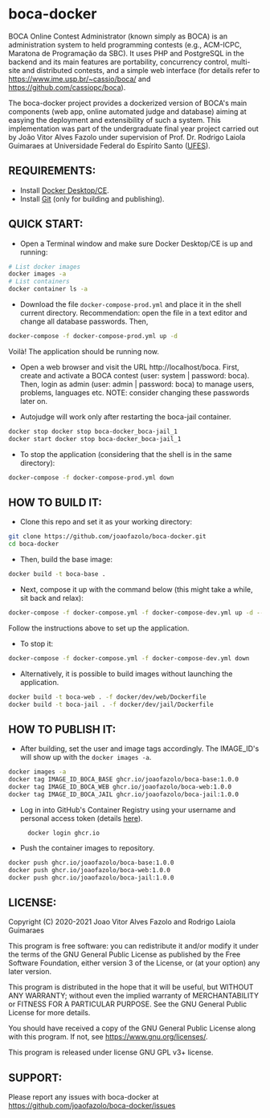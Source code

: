 # boca-docker

BOCA Online Contest Administrator (known simply as BOCA) is an administration system to held programming contests (e.g., ACM-ICPC, Maratona de Programação da SBC). It uses PHP and PostgreSQL in the backend and its main features are portability, concurrency control, multi-site and distributed contests, and a simple web interface (for details refer to https://www.ime.usp.br/~cassio/boca/ and https://github.com/cassiopc/boca).

The boca-docker project provides a dockerized version of BOCA's main components (web app, online automated judge and database) aiming at easying the deployment and extensibility of such a system. This implementation was part of the undergraduate final year project carried out by João Vitor Alves Fazolo under supervision of Prof. Dr. Rodrigo Laiola Guimaraes at Universidade Federal do Espírito Santo ([UFES](https://www.ufes.br/)).

## REQUIREMENTS:

* Install [Docker Desktop/CE](https://www.docker.com/get-started).
* Install [Git](https://github.com/git-guides/install-git) (only for building and publishing).

## QUICK START:

* Open a Terminal window and make sure Docker Desktop/CE is up and running:

```bash
# List docker images
docker images -a
# List containers
docker container ls -a
```

* Download the file `docker-compose-prod.yml` and place it in the shell current directory. Recommendation: open the file in a text editor and change all database passwords. Then,

```bash
docker-compose -f docker-compose-prod.yml up -d
```

Voilà! The application should be running now. 

* Open a web browser and visit the URL http://localhost/boca. First, create and activate a BOCA contest (user: system | password: boca). Then, login as admin  (user: admin | password: boca) to manage users, problems, languages etc. NOTE: consider changing these passwords later on.

* Autojudge will work only after restarting the boca-jail container.

```bash
docker stop docker stop boca-docker_boca-jail_1
docker start docker stop boca-docker_boca-jail_1
```

* To stop the application (considering that the shell is in the same directory):

```bash
docker-compose -f docker-compose-prod.yml down
```

## HOW TO BUILD IT:

* Clone this repo and set it as your working directory:

```bash
git clone https://github.com/joaofazolo/boca-docker.git
cd boca-docker
```

* Then, build the base image:

```bash
docker build -t boca-base .
```

* Next, compose it up with the command below (this might take a while, sit back and relax):

```bash
docker-compose -f docker-compose.yml -f docker-compose-dev.yml up -d --build
```

Follow the instructions above to set up the application.

* To stop it:

```bash
docker-compose -f docker-compose.yml -f docker-compose-dev.yml down
```

* Alternatively, it is possible to build images without launching the application.

```bash
docker build -t boca-web . -f docker/dev/web/Dockerfile
docker build -t boca-jail . -f docker/dev/jail/Dockerfile
```

## HOW TO PUBLISH IT:

* After building, set the user and image tags accordingly. The IMAGE_ID's will show up with the `docker images -a`.

```bash
docker images -a
docker tag IMAGE_ID_BOCA_BASE ghcr.io/joaofazolo/boca-base:1.0.0
docker tag IMAGE_ID_BOCA_WEB ghcr.io/joaofazolo/boca-web:1.0.0
docker tag IMAGE_ID_BOCA_JAIL ghcr.io/joaofazolo/boca-jail:1.0.0
```

* Log in into GitHub's Container Registry using your username and personal access token (details [here](https://docs.github.com/en/packages/working-with-a-github-packages-registry/working-with-the-container-registry#authenticating-to-the-container-registry)).

        docker login ghcr.io

* Push the container images to repository.

```bash
docker push ghcr.io/joaofazolo/boca-base:1.0.0
docker push ghcr.io/joaofazolo/boca-web:1.0.0
docker push ghcr.io/joaofazolo/boca-jail:1.0.0
```

## LICENSE:

Copyright (C) 2020-2021 Joao Vitor Alves Fazolo and Rodrigo Laiola Guimaraes

This program is free software: you can redistribute it and/or modify
it under the terms of the GNU General Public License as published by
the Free Software Foundation, either version 3 of the License, or
(at your option) any later version.

This program is distributed in the hope that it will be useful,
but WITHOUT ANY WARRANTY; without even the implied warranty of
MERCHANTABILITY or FITNESS FOR A PARTICULAR PURPOSE.  See the
GNU General Public License for more details.

You should have received a copy of the GNU General Public License
along with this program.  If not, see <https://www.gnu.org/licenses/>.

This program is released under license GNU GPL v3+ license.

## SUPPORT:

Please report any issues with boca-docker at https://github.com/joaofazolo/boca-docker/issues
